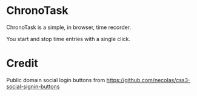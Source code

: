ChronoTask
==========

ChronoTask  is a simple, in browser, time recorder.

You start and stop time entries with a single click.

Credit
======

Public domain social login buttons from https://github.com/necolas/css3-social-signin-buttons